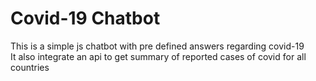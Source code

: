 # Covid-19 Chatbot
This is a simple js chatbot with pre defined answers regarding covid-19<br />
It also integrate an api to get summary of reported cases of covid for all countries
